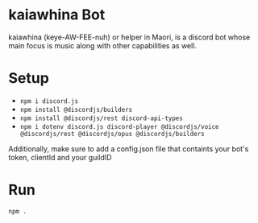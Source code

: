 # kaiawhina Bot

kaiawhina (keye-AW-FEE-nuh) or helper in Maori, is a discord bot whose main focus is music along with other capabilities as well.

# Setup

- `npm i discord.js`
- `npm install @discordjs/builders`
- `npm install @discordjs/rest discord-api-types`
- `npm i dotenv discord.js discord-player @discordjs/voice @discordjs/rest @discordjs/opus @discordjs/builders`

Additionally, make sure to add a config.json file that containts your bot's token, clientId and your guildID

# Run

`npm .`

